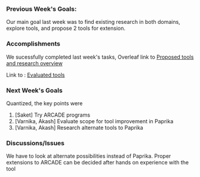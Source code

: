 ### Previous Week's Goals:
Our main goal last week was to find existing research in both domains, explore tools, and propose 2 tools for extension.



### Accomplishments
We sucessfully completed last week's tasks,
Overleaf link to [Proposed tools and research overview](https://www.overleaf.com/13226372zyhdhrkqyqmm#/50905821/)

Link to : [Evaluated tools](https://github.com/saketrule/SElab_SemVI/blob/master/proposed_tools.md)

### Next Week's Goals

Quantized, the key points were
1. [Saket]                  Try ARCADE programs
2. [Varnika, Akash]    Evaluate scope for tool improvement in Paprika
3. [Varnika, Akash]    Research alternate tools to Paprika

### Discussions/Issues

We have to look at alternate possibilities instead of Paprika.
Proper extensions to ARCADE can be decided after hands on experience with the tool

